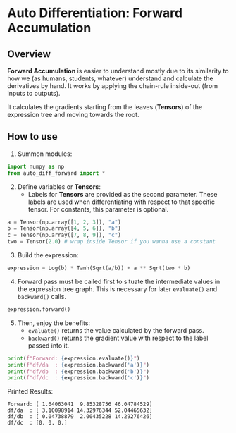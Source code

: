 # Auto Differentiation: Forward Accumulation

## Overview

**Forward Accumulation** is easier to understand mostly due to its similarity to how we (as humans, students, whatever) understand and calculate the derivatives by hand. It works by applying the chain-rule inside-out (from inputs to outputs).

It calculates the gradients starting from the leaves (**Tensors**) of the expression tree and moving towards the root.

## How to use

1. Summon modules:

```python
import numpy as np
from auto_diff_forward import *
```

2. Define variables or **Tensors**:
    - Labels for **Tensors** are provided as the second parameter. These labels are used when differentiating with respect to that specific tensor. For constants, this parameter is optional.
```python
a = Tensor(np.array([1, 2, 3]), "a")
b = Tensor(np.array([4, 5, 6]), "b")
c = Tensor(np.array([7, 8, 9]), "c")
two = Tensor(2.0) # wrap inside Tensor if you wanna use a constant
```

3. Build the expression:

```python
expression = Log(b) * Tanh(Sqrt(a/b)) + a ** Sqrt(two * b)
```

4. Forward pass must be called first to situate the intermediate values in the expression tree graph. This is necessary for later `evaluate()` and `backward()` calls.

```python
expression.forward()
```

5. Then, enjoy the benefits:
    - `evaluate()` returns the value calculated by the forward pass.
    - `backward()` returns the gradient value with respect to the label passed into it.

```python
print(f"Forward: {expression.evaluate()}")
print(f"df/da  : {expression.backward('a')}")
print(f"df/db  : {expression.backward('b')}")
print(f"df/dc  : {expression.backward('c')}")
```

Printed Results:

```
Forward: [ 1.64063041  9.85328756 46.04784529]
df/da  : [ 3.10098914 14.32976344 52.04465632]
df/db  : [ 0.04738879  2.00435228 14.29276426]
df/dc  : [0. 0. 0.]
```